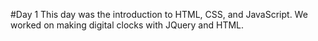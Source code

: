 #Day 1
This day was the introduction to HTML, CSS, and JavaScript. We worked on making digital clocks with JQuery and HTML.

